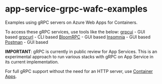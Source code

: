 # app-service-grpc-wafc-examples
Examples using gRPC servers on Azure Web Apps for Containers. 

To access these gRPC services, use tools like the below:
[grpcui](https://github.com/fullstorydev/grpcui#grpc-ui) - GUI based
[grpcurl](https://github.com/fullstorydev/grpcurl#grpcurl) - CLI based
[BloomRPC](https://github.com/bloomrpc/bloomrpc) - GUI based
[Insomnia](https://docs.insomnia.rest/insomnia/grpc) - GUI based
[Postman](https://blog.postman.com/postman-v10-and-grpc-what-you-can-do/) - GUI based

**IMPORTANT**: gRPC is currently in public review for App Services. This is an experimental approach to run various stacks with gRPC on App Service in its current implementation.

For full gRPC support without the need for an HTTP server, use [Container Apps](https://learn.microsoft.com/en-us/azure/container-apps/overview).
